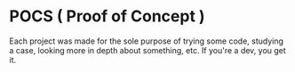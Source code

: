 # POCS ( Proof of Concept )

Each project was made for the sole purpose of trying some code, studying a case, looking more in depth about something, etc. If you're a dev, you get it.
